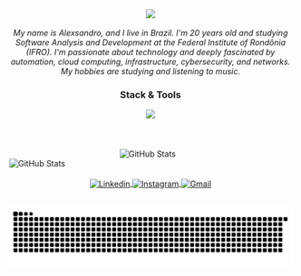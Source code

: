 <div align="center">
<img 
   height="100px"
   src="https://readme-typing-svg.herokuapp.com?font=Dozer&size=60&pause=150&color=E33C82&center=true&vCenter=true&width=900&height=100px&lines=+++Wellcome+to+my+GitHub"
/>
</div>

 <!-- ---------------------  -->
<p align="center"> 
  <i>  My name is Alexsandro, and I live in Brazil. I'm 20 years old and studying Software Analysis and Development at the Federal Institute of Rondônia (IFRO). I'm passionate about technology and deeply fascinated by automation, cloud computing, infrastructure, cybersecurity, and networks. My hobbies are studying and listening to music. 
  </i>
</p>

 <!-- ---------------------  -->

 
<div align="center">
  <h3> <strong>Stack & Tools </strong></h3>
</div>


 <!-- ---------------------  -->
 <div align="center">
  <a href="https://skillicons.dev">
    <img src="https://skillicons.dev/icons?i=aws,docker,git,githubactions,go,kubernetes,linux,vscode,vim" />
  </a>
 </div>
<br>
<br>
<br>
 <!-- ---------------------  -->



<div align="center">
<img
   aling="center"
   alt="GitHub Stats"
   height="200"
   style="padding-right: 10px;"
   src="https://github-readme-stats.vercel.app/api?username=alexsandroocanha&show_icons=true&theme=radical&border_color=141321&cache_seconds=1500"
/>
<img 
   aling="center"
   alt="GitHub Stats"
   height="200px"
   style="padding-right: 400px;" 
   src="https://github-readme-stats.vercel.app/api/top-langs/?username=alexsandroocanha&layout=compact&theme=radical&border_color=141321&cache_seconds=1500" 
/>


</div>

<br>

<div align="center">
<a href="https://www.linkedin.com/in/alexsandro-ocanha-rodrigues-77149a35b/" target="_blank" rel="noopener noreferrer">
  <img
    align="center"
    alt="Linkedin"
    height="100"
    src="https://img.shields.io/badge/LinkedIn-0077B5?style=for-the-badge&logo=linkedin&logoColor=white"
  />
</a>
<a href="https://www.instagram.com/alexsandro.pcap/" target="_blank" rel="noopener noreferrer">
  <img
    align="center"
    alt="Instagram"
    height="100"
    src="https://img.shields.io/badge/Instagram-E4405F?style=for-the-badge&logo=instagram&logoColor=white"
  />
</a>
<a href="mailto:alexsandroocanha@gmail.com" target="_blank" rel="noopener noreferrer">
  <img
    align="center"
    alt="Gmail"
    height="100"
    src="https://img.shields.io/badge/Gmail-D14836?style=for-the-badge&logo=gmail&logoColor=white"
  />
</a>

</div>

<br>

<p align="center">
    <img src="https://raw.githubusercontent.com/alexsandroocanha/alexsandroocanha/output/snake.svg" alt="Snake animation" />
</p>
